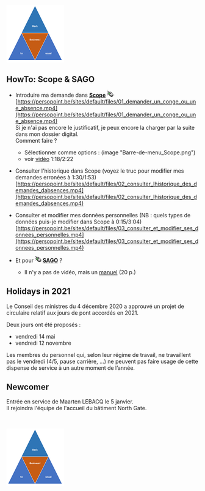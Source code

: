<link rel="stylesheet" href="S2.css">
<link rel="stylesheet" href="foghorn2.css">

![](b2ub.png)

## HowTo: Scope & SAGO

* Introduire ma demande dans [**Scope**](https://scope.belgium.be) ![](click.gif)  
[https://persopoint.be/sites/default/files/01_demander_un_conge_ou_une_absence.mp4](https://persopoint.be/sites/default/files/01_demander_un_conge_ou_une_absence.mp4)  
Si je n'ai pas encore le justificatif, je peux encore la charger par la suite dans mon dossier digital.  
Comment faire ? 
    * Sélectionner comme options : (image "Barre-de-menu_Scope.png")
    * voir [vidéo](https://persopoint.be/sites/default/files/04_consulter_son_dossier_personnel_digital.mp4) 1:18/2:22

* Consulter l'historique dans Scope (voyez le truc pour modifier mes demandes erronées à 1:30/1:53)  
[https://persopoint.be/sites/default/files/02_consulter_lhistorique_des_demandes_dabsences.mp4](https://persopoint.be/sites/default/files/02_consulter_lhistorique_des_demandes_dabsences.mp4)

* Consulter et modifier mes données personnelles (NB : quels types de données puis-je modifier dans Scope à 0:15/3:04)  
[https://persopoint.be/sites/default/files/03_consulter_et_modifier_ses_donnees_personnelles.mp4](https://persopoint.be/sites/default/files/03_consulter_et_modifier_ses_donnees_personnelles.mp4)

* Et pour ![](click.gif) [**SAGO**](https://Bosa.service-now.com/SAGO) ?  
    * Il n'y a pas de vidéo, mais un [manuel](https://persopoint.be/sites/default/files/publication/file/manuelsagoutilisateur2020fr.pdf) (20 p.)

## Holidays in 2021

Le Conseil des ministres du 4 décembre 2020 a approuvé un projet de circulaire relatif aux jours de pont accordés en 2021.

Deux jours ont été proposés :
* vendredi 14 mai 
* vendredi 12 novembre

Les membres du personnel qui, selon leur régime de travail, ne travaillent pas le vendredi (4/5, pause carrière, …) ne peuvent pas faire usage de cette dispense de service à un autre moment de l’année.

## Newcomer

Entrée en service de Maarten LEBACQ le 5 janvier.  
Il rejoindra l'équipe de l'accueil du bâtiment North Gate.

&nbsp;

![](b2ub.png)

